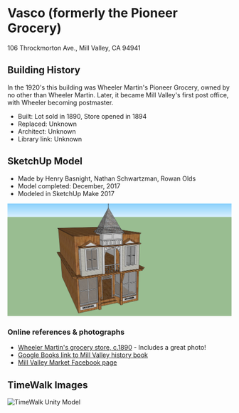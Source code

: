 # Vasco (formerly the Pioneer Grocery)
106 Throckmorton Ave., Mill Valley, CA 94941

## Building History

In the 1920's this building was Wheeler Martin's Pioneer Grocery, owned by no other than Wheeler Martin. Later, it became Mill Valley's first post office, with Wheeler becoming postmaster. 

- Built: Lot sold in 1890, Store opened in 1894
- Replaced: Unknown
- Architect: Unknown
- Library link: Unknown


## SketchUp Model

- Made by Henry Basnight, Nathan Schwartzman, Rowan Olds
- Model completed: December, 2017
- Modeled in SketchUp Make 2017

![SketchUp Make 2017 model screenshot](https://github.com/TimeWalkOrg/building-mill-valley-ca-vasco/blob/master/SketchUp%20screenshot.png)

### Online references & photographs

- [Wheeler Martin's grocery store, c.1890](http://content.cdlib.org/ark:/13030/kt5f59q8tq/?layout=metadata) - Includes a great photo!
- [Google Books link to Mill Valley history book](https://books.google.com/books?id=_DHbKTGAslsC&pg=PA63&lpg=PA63&dq=wheeler+martin+mill+valley&source=bl&ots=jtfx6bGqfH&sig=4T5j9L2S8IzL5uC2Ud22tFLfN3I&hl=en&sa=X&ved=0ahUKEwjpr5Gt1_HXAhVMImMKHR_0AkYQ6AEIPzAE#v=onepage&q=wheeler%20martin%20mill%20valley&f=false)
- [Mill Valley Market Facebook page](https://www.facebook.com/permalink.php?story_fbid=10154518749938416&id=8461123415)

## TimeWalk Images
![TimeWalk Unity Model](tbd)
